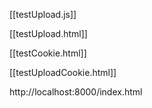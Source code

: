

[[testUpload.js]]

[[testUpload.html]]

[[testCookie.html]]


[[testUploadCookie.html]]



http://localhost:8000/index.html
